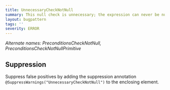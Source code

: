 ```yaml
---
title: UnnecessaryCheckNotNull
summary: This null check is unnecessary; the expression can never be null
layout: bugpattern
tags: ''
severity: ERROR
---
```


<!--
*** AUTO-GENERATED, DO NOT MODIFY ***
To make changes, edit the @BugPattern annotation or the explanation in docs/bugpattern.
-->

_Alternate names: PreconditionsCheckNotNull, PreconditionsCheckNotNullPrimitive_


## Suppression
Suppress false positives by adding the suppression annotation `@SuppressWarnings("UnnecessaryCheckNotNull")` to the enclosing element.
